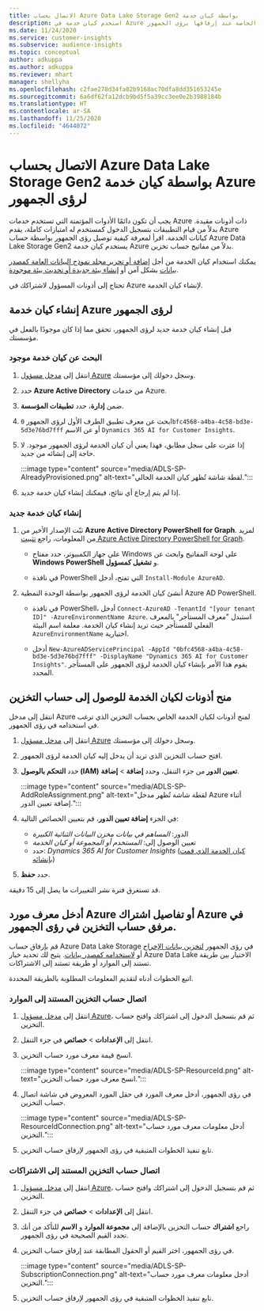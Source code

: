 ```yaml
---
title: الاتصال بحساب Azure Data Lake Storage Gen2 بواسطة كيان خدمة
description: استخدم كيان خدمة في Azure لنتائج رؤى الجمهور للاتصال بمستودع بياناتك الخاصة عند إرفاقها برؤى الجمهور.
ms.date: 11/24/2020
ms.service: customer-insights
ms.subservice: audience-insights
ms.topic: conceptual
author: adkuppa
ms.author: adkuppa
ms.reviewer: mhart
manager: shellyha
ms.openlocfilehash: c2fae278d34fa02b9168ac70dfa8dd351653245e
ms.sourcegitcommit: 6a6df62fa12dcb9bd5f5a39cc3ee0e2b3988184b
ms.translationtype: HT
ms.contentlocale: ar-SA
ms.lasthandoff: 11/25/2020
ms.locfileid: "4644072"
---
```

# <a name="connect-to-an-azure-data-lake-storage-gen2-account-with-an-azure-service-principal-for-audience-insights"></a>الاتصال بحساب Azure Data Lake Storage Gen2 بواسطة كيان خدمة Azure لرؤى الجمهور

يجب أن تكون دائمًا الأدوات المؤتمتة التي تستخدم خدمات Azure ذات أذونات مقيدة. بدلاً من قيام التطبيقات بتسجيل الدخول كمستخدم له امتيازات كاملة، يقدم Azure كيانات الخدمة. اقرأ لمعرفة كيفية توصيل رؤى الجمهور بواسطة حساب Azure Data Lake Storage Gen2 يستخدم كيان خدمة Azure بدلاً من مفاتيح حساب تخزين. 

يمكنك استخدام كيان الخدمة من أجل [إضافة أو تحرير مجلد نموذج البيانات العامة كمصدر بيانات](connect-common-data-model.md) بشكل آمن أو [إنشاء بيئة جديدة أو تحديث بيئة موجودة](manage-environments.md#create-an-environment-in-an-existing-organization).

تحتاج إلى أذونات المسؤول لاشتراكك في Azure لإنشاء كيان الخدمة.

## <a name="create-azure-service-principal-for-audience-insights"></a>إنشاء كيان خدمة Azure لرؤى الجمهور‬

قبل إنشاء كيان خدمة جديد لرؤى الجمهور‬، تحقق مما إذا كان موجودًا بالفعل في مؤسستك.

### <a name="look-for-an-existing-service-principal"></a>البحث عن كيان خدمة موجود

1. انتقل إلى [مدخل مسؤول Azure](https://portal.azure.com) وسجل دخولك إلى مؤسستك.

2. حدد **Azure Active Directory** من خدمات Azure.

3. ضمن **إدارة**، حدد **تطبيقات المؤسسة**.

4. ابحث عن معرف تطبيق الطرف الأول لرؤى الجمهور `0bfc4568-a4ba-4c58-bd3e-5d3e76bd7fff` أو عن الاسم `Dynamics 365 AI for Customer Insights`.

5. إذا عثرت على سجل مطابق، فهذا يعني أن كيان الخدمة لرؤى الجمهور موجود. لا حاجة إلى إنشائه من جديد.
   
   :::image type="content" source="media/ADLS-SP-AlreadyProvisioned.png" alt-text="لقطة شاشة تُظهر كيان الخدمة الحالي.":::
   
6. إذا لم يتم إرجاع أي نتائج، فيمكنك إنشاء كيان خدمة جديد.

### <a name="create-a-new-service-principal"></a>إنشاء كيان خدمة جديد

1. ثبّت الإصدار الأخير من **Azure Active Directory PowerShell for Graph**. لمزيد من المعلومات، راجع [تثبيت Azure Active Directory PowerShell for Graph](https://docs.microsoft.com/powershell/azure/active-directory/install-adv2).
   - علي جهاز الكمبيوتر، حدد مفتاح Windows على لوحة المفاتيح وابحث عن **Windows PowerShell** و **تشغيل كمسؤول**.
   
   - في نافذة PowerShell التي تفتح، أدخل `Install-Module AzureAD`.

2. أنشئ كيان الخدمة لرؤى الجمهور بواسطة الوحدة النمطية Azure AD PowerShell.
   - في نافذة PowerShell، أدخل `Connect-AzureAD -TenantId "[your tenant ID]" -AzureEnvironmentName Azure`. استبدل "معرف المستأجر" بالمعرف الفعلي للمستأجر حيث تريد إنشاء كيان الخدمة. معلمة اسم البيئة `AzureEnvironmentName` اختيارية.
  
   - أدخل `New-AzureADServicePrincipal -AppId "0bfc4568-a4ba-4c58-bd3e-5d3e76bd7fff" -DisplayName "Dynamics 365 AI for Customer Insights"`. يقوم هذا الأمر بإنشاء كيان الخدمة لرؤى الجمهور على المستأجر المحدد.  

## <a name="grant-permissions-to-the-service-principal-to-access-the-storage-account"></a>منح أذونات لكيان الخدمة للوصول إلى حساب التخزين

انتقل إلى مدخل Azure لمنح أذونات لكيان الخدمة الخاص بحساب التخزين الذي ترغب في استخدامه في رؤى الجمهور.

1. انتقل إلى [مدخل مسؤول Azure](https://portal.azure.com) وسجل دخولك إلى مؤسستك.

1. افتح حساب التخزين الذي تريد أن يدخل إليه كيان الخدمة لرؤى الجمهور.

1. حدد **التحكم بالوصول (IAM)** من جزء التنقل، وحدد **إضافة** > **إضافة‏‎ تعيين الدور**.
   
   :::image type="content" source="media/ADLS-SP-AddRoleAssignment.png" alt-text="لقطة شاشة تُظهر مدخل Azure أثناء إضافة تعيين الدور.":::
   
1. في الجزء **إضافة تعيين الدور**، قم بتعيين الخصائص التالية:
   - الدور: *المساهم في بيانات مخزن البيانات الثنائية الكبيرة*
   - تعيين الوصول إلى: *المستخدم أو المجموعة أو كيان الخدمة*
   - حدد: *Dynamics 365 AI for Customer Insights* ([كيان الخدمة الذي قمت بإنشائه](#create-a-new-service-principal))

1.  حدد **حفظ**.

قد تستغرق فترة نشر التغييرات ما يصل إلى 15 دقيقة.

## <a name="enter-the-azure-resource-id-or-the-azure-subscription-details-in-the-storage-account-attachment-to-audience-insights"></a>أدخل معرف مورد Azure أو تفاصيل اشتراك Azure في مرفق حساب التخزين في رؤى الجمهور.

قم بإرفاق حساب Azure Data Lake Storage في رؤى الجمهور [لتخزين بيانات الإخراج](manage-environments.md) أو [لاستخدامه كمصدر بيانات](connect-common-data-service-lake.md). يتيح لك تحديد خيار Azure Data Lake الاختيار بين طريقة تستند إلى الموارد أو طريقة تستند إلى الاشتراكات.

اتبع الخطوات أدناه لتقديم المعلومات المطلوبة بالطريقة المحددة.

### <a name="resounce-based-storage-account-connection"></a>‏‏اتصال حساب التخزين المستند إلى الموارد

1. انتقل إلى [مدخل مسؤول Azure](https://portal.azure.com)، ثم قم بتسجيل الدخول إلى اشتراكك وافتح حساب التخزين.

1. انتقل إلى **الإعدادات** > **خصائص** في جزء التنقل.

1. انسخ قيمة معرف مورد حساب التخزين.

   :::image type="content" source="media/ADLS-SP-ResourceId.png" alt-text="انسخ معرف مورد حساب التخزين.":::

1. في رؤى الجمهور، أدخل معرف المورد في حقل المورد المعروض في شاشة اتصال حساب التخزين.

   :::image type="content" source="media/ADLS-SP-ResourceIdConnection.png" alt-text="أدخل معلومات معرف مورد حساب التخزين.":::   
   
1. تابع تنفيذ الخطوات المتبقية في رؤى الجمهور لإرفاق حساب التخزين.

### <a name="subscription-based-storage-account-connection"></a>‏‏اتصال حساب التخزين المستند إلى الاشتراكات

1. انتقل إلى [مدخل مسؤول Azure](https://portal.azure.com)، ثم قم بتسجيل الدخول إلى اشتراكك وافتح حساب التخزين.

1. انتقل إلى **الإعدادات** > **خصائص** في جزء التنقل.

1. راجع **اشتراك** حساب التخزين بالإضافة إلى **مجموعة الموارد** و **الاسم** للتأكد من أنك تحدد القيم الصحيحة في رؤى الجمهور.

1. في رؤى الجمهور، اختر القيم أو الحقول المطابقة عند إرفاق حساب التخزين.

   :::image type="content" source="media/ADLS-SP-SubscriptionConnection.png" alt-text="أدخل معلومات معرف مورد حساب التخزين.":::
   
1. تابع تنفيذ الخطوات المتبقية في رؤى الجمهور لإرفاق حساب التخزين.
